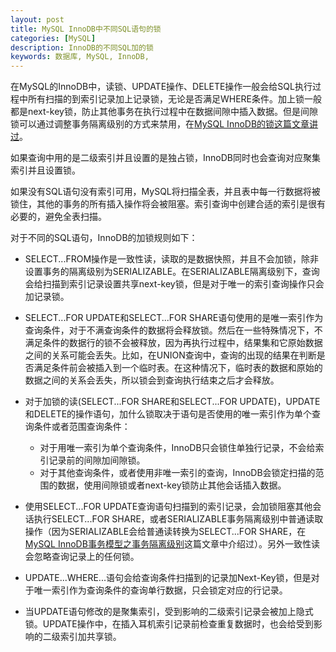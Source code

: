 ```yaml
---
layout: post
title: MySQL InnoDB中不同SQL语句的锁
categories: [MySQL]
description: InnoDB的不同SQL加的锁
keywords: 数据库, MySQL, InnoDB,
---
```


在MySQL的InnoDB中，读锁、UPDATE操作、DELETE操作一般会给SQL执行过程中所有扫描的到索引记录加上记录锁，无论是否满足WHERE条件。加上锁一般都是next-key锁，防止其他事务在执行过程中在数据间隙中插入数据。但是间隙锁可以通过调整事务隔离级别的方式来禁用，在[MySQL InnoDB的锁这篇文章讲过](https://qinchunabng.github.io/2023/02/19/mysql-innodb-locking/)。

如果查询中用的是二级索引并且设置的是独占锁，InnoDB同时也会查询对应聚集索引并且设置锁。

如果没有SQL语句没有索引可用，MySQL将扫描全表，并且表中每一行数据将被锁住，其他的事务的所有插入操作将会被阻塞。索引查询中创建合适的索引是很有必要的，避免全表扫描。

对于不同的SQL语句，InnoDB的加锁规则如下：

- SELECT...FROM操作是一致性读，读取的是数据快照，并且不会加锁，除非设置事务的隔离级别为SERIALIZABLE。在SERIALIZABLE隔离级别下，查询会给扫描到索引记录设置共享next-key锁，但是对于唯一的索引查询操作只会加记录锁。

- SELECT...FOR UPDATE和SELECT...FOR SHARE语句使用的是唯一索引作为查询条件，对于不满查询条件的数据将会释放锁。然后在一些特殊情况下，不满足条件的数据行的锁不会被释放，因为再执行过程中，结果集和它原始数据之间的关系可能会丢失。比如，在UNION查询中，查询的出现的结果在判断是否满足条件前会被插入到一个临时表。在这种情况下，临时表的数据和原始的数据之间的关系会丢失，所以锁会到查询执行结束之后才会释放。
  
- 对于加锁的读(SELECT...FOR SHARE和SELECT...FOR UPDATE)，UPDATE和DELETE的操作语句，加什么锁取决于语句是否使用的唯一索引作为单个查询条件或者范围查询条件：
  - 对于用唯一索引为单个查询条件，InnoDB只会锁住单独行记录，不会给索引记录前的间隙加间隙锁。
  - 对于其他查询条件，或者使用非唯一索引的查询，InnoDB会锁定扫描的范围的数据，使用间隙锁或者next-key锁防止其他会话插入数据。
  
- 使用SELECT...FOR UPDATE查询语句扫描到的索引记录，会加锁阻塞其他会话执行SELECT...FOR SHARE，或者SERIALIZABLE事务隔离级别中普通读取操作（因为SERIALIZABLE会给普通读转换为SELECT...FOR SHARE，在[MySQL InnoDB事务模型之事务隔离级别](https://qinchunabng.github.io/2023/02/23/mysql-innodb-transaction-model-isolation-level/)这篇文章中介绍过）。另外一致性读会忽略查询记录上的任何锁。

- UPDATE...WHERE...语句会给查询条件扫描到的记录加Next-Key锁，但是对于唯一索引作为查询条件的查询单行数据，只会锁定对应的行记录。
  
- 当UPDATE语句修改的是聚集索引，受到影响的二级索引记录会被加上隐式锁。UPDATE操作中，在插入耳机索引记录前检查重复数据时，也会给受到影响的二级索引加共享锁。